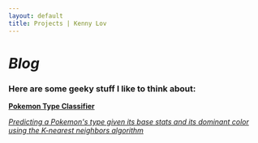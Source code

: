 ```yaml
---
layout: default
title: Projects | Kenny Lov
---
```

<style> 
nav ul li:nth-child(3) a{
 color: black; 
 text-decoration:underline;
 text-decoration-color:black;
}

</style>

<link rel="stylesheet" type="text/css" href="/css/projects_index.css">

# *Blog*
### Here are some geeky stuff I like to think about:


<div>
<a href = "/projects/pokemon_classifier"> 
 
 <div class = "item-card"> 
  <b>Pokemon Type Classifier</b>
  <p><i>Predicting a Pokemon's type given its base stats and its dominant color using the K-nearest neighbors algorithm</i>
  </p>
 </div> 
 
 </a>
<br>
 
 

<br>

</div>

